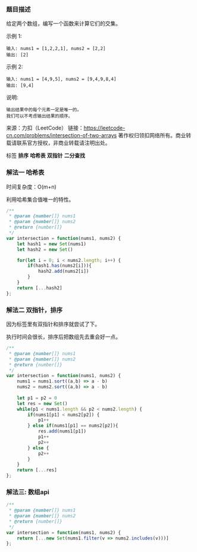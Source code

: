 <!--
 * @File: 
 * @Author: 张宏亮 - zhl@xiaoniren.cn
 * @Date: 2019-08-09 23:03:47
 * @LastEditors: 张宏亮<zhl@xiaoniren.cn>
 * @LastEditTime: 2019-08-09 23:57:06
 * @Description: file content
 * @Versions: 1.0.0
 -->
### 题目描述

给定两个数组，编写一个函数来计算它们的交集。

示例 1:
```
输入: nums1 = [1,2,2,1], nums2 = [2,2]
输出: [2]
```
示例 2:
```
输入: nums1 = [4,9,5], nums2 = [9,4,9,8,4]
输出: [9,4]
```
说明:
```
输出结果中的每个元素一定是唯一的。
我们可以不考虑输出结果的顺序。
```
来源：力扣（LeetCode）
链接：https://leetcode-cn.com/problems/intersection-of-two-arrays
著作权归领扣网络所有。商业转载请联系官方授权，非商业转载请注明出处。

标签 **排序** **哈希表** **双指针** **二分查找**

### 解法一 哈希表
时间复杂度：O(m+n)

利用哈希集合值唯一的特性。

```js
/**
 * @param {number[]} nums1
 * @param {number[]} nums2
 * @return {number[]}
 */
var intersection = function(nums1, nums2) {
    let hash1 = new Set(nums1)
    let hash2 = new Set()

    for(let i = 0; i < nums2.length; i++) {
        if(hash1.has(nums2[i])){
            hash2.add(nums2[i])
        }
    }
    return [...hash2]
};
```

### 解法二 双指针，排序

因为标签里有双指针和排序就尝试了下。

执行时间会很长，排序后把数组先去重会好一点。
```js
/**
 * @param {number[]} nums1
 * @param {number[]} nums2
 * @return {number[]}
 */
var intersection = function(nums1, nums2) {
    nums1 = nums1.sort((a,b) => a - b)
    nums2 = nums2.sort((a,b) => a - b)
    
    let p1 = p2 = 0
    let res = new Set()
    while(p1 < nums1.length && p2 < nums2.length) {
        if(nums1[p1] < nums2[p2]) {
            p1++
        } else if(nums1[p1] == nums2[p2]){
            res.add(nums1[p1])
            p1++
            p2++
        } else {
            p2++
        }
    }
    return [...res]
};
```
###  解法三: 数组api

```js
/**
 * @param {number[]} nums1
 * @param {number[]} nums2
 * @return {number[]}
 */
var intersection = function(nums1, nums2) {
    return [...new Set(nums1.filter(v => nums2.includes(v)))]
};
```